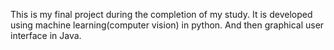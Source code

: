 This is my final project during the completion of my study. It is developed using machine learning(computer vision) in python. And then graphical user interface in Java.
